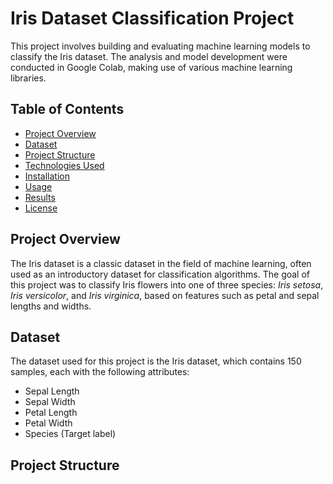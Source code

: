 # Iris Dataset Classification Project

This project involves building and evaluating machine learning models to classify the Iris dataset. The analysis and model development were conducted in Google Colab, making use of various machine learning libraries.

## Table of Contents

- [Project Overview](#project-overview)
- [Dataset](#dataset)
- [Project Structure](#project-structure)
- [Technologies Used](#technologies-used)
- [Installation](#installation)
- [Usage](#usage)
- [Results](#results)
- [License](#license)

## Project Overview

The Iris dataset is a classic dataset in the field of machine learning, often used as an introductory dataset for classification algorithms. The goal of this project was to classify Iris flowers into one of three species: *Iris setosa*, *Iris versicolor*, and *Iris virginica*, based on features such as petal and sepal lengths and widths.

## Dataset

The dataset used for this project is the Iris dataset, which contains 150 samples, each with the following attributes:

- Sepal Length
- Sepal Width
- Petal Length
- Petal Width
- Species (Target label)

## Project Structure

